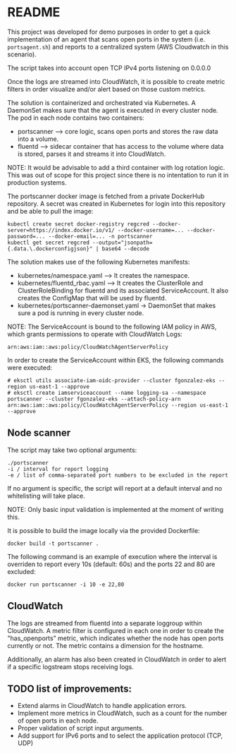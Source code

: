 # README

This project was developed for demo purposes in order to get a quick implementation of an agent that scans open ports in the system (i.e. ``portsagent.sh``) and reports to a centralized system (AWS Cloudwatch in this scenario). 

The script takes into account open TCP IPv4 ports listening on 0.0.0.0

Once the logs are streamed into CloudWatch, it is possible to create metric filters in order visualize and/or alert based on those custom metrics.

The solution is containerized and orchestrated via Kubernetes. A DaemonSet makes sure that the agent is executed in every cluster node. The pod in each node contains two containers: 

* portscanner --> core logic, scans open ports and stores the raw data into a volume.
* fluentd --> sidecar container that has access to the volume where data is stored, parses it and streams it into CloudWatch.

NOTE: It would be advisable to add a third container with log rotation logic. This was out of scope for this project since there is no intentation to run it in production systems.

The portscanner docker image is fetched from a private DockerHub repository. A secret was created in Kubernetes for login into this repository and be able to pull the image:

```
kubectl create secret docker-registry regcred --docker-server=https://index.docker.io/v1/ --docker-username=... --docker-password=... --docker-email=... -n portscanner
kubectl get secret regcred --output="jsonpath={.data.\.dockerconfigjson}" | base64 --decode
```

The solution makes use of the following Kubernetes manifests:

* kubernetes/namespace.yaml --> It creates the namespace.
* kubernetes/fluentd_rbac.yaml --> It creates the ClusterRole and ClusterRoleBinding for fluentd and its associated ServiceAccount. It also creates the ConfigMap that will be used by fluentd. 
* kubernetes/portscanner-daemonset.yaml -> DaemonSet that makes sure a pod is running in every cluster node.

NOTE: The ServiceAccount is bound to the following IAM policy in AWS, which grants permissions to operate with CloudWatch Logs:

```
arn:aws:iam::aws:policy/CloudWatchAgentServerPolicy
```

In order to create the ServiceAccount within EKS, the following commands were executed:

```
# eksctl utils associate-iam-oidc-provider --cluster fgonzalez-eks --region us-east-1 --approve
# eksctl create iamserviceaccount --name logging-sa --namespace portscanner --cluster fgonzalez-eks --attach-policy-arn arn:aws:iam::aws:policy/CloudWatchAgentServerPolicy --region us-east-1 --approve
```

## Node scanner

The script may take two optional arguments:

```
./portscanner
-i / interval for report logging
-e / list of comma-separated port numbers to be excluded in the report
```

If no argument is specific, the script will report at a default interval and no whitelisting will take place.

NOTE: Only basic input validation is implemented at the moment of writing this.

It is possible to build the image locally via the provided Dockerfile:

```
docker build -t portscanner .
```

The following command is an example of execution where the interval is overriden to report every 10s (default: 60s) and the ports 22 and 80 are excluded:

```
docker run portscanner -i 10 -e 22,80
```

## CloudWatch

The logs are streamed from fluentd into a separate loggroup within CloudWatch. A metric filter is configured in each one in order to create the "has_openports" metric, which indicates whether the node has open ports currently or not. The metric contains a dimension for the hostname.

Additionally, an alarm has also been created in CloudWatch in order to alert if a specific logstream stops receiving logs.

## TODO list of improvements:

* Extend alarms in CloudWatch to handle application errors.
* Implement more metrics in CloudWatch, such as a count for the number of open ports in each node.
* Proper validation of script input arguments.
* Add support for IPv6 ports and to select the application protocol (TCP, UDP)

